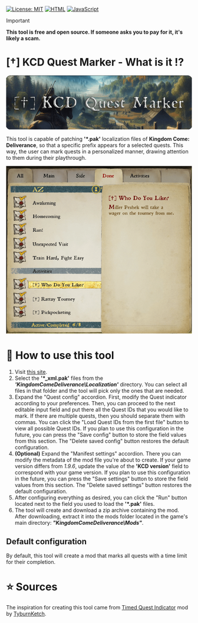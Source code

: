 [![License: MIT](https://img.shields.io/badge/License-MIT-blueviolet.svg)](https://opensource.org/license/mit)
[![HTML](https://img.shields.io/badge/HTML-%23E34F26.svg?logo=html5&logoColor=white)](#)
[![JavaScript](https://img.shields.io/badge/JavaScript-F7DF1E?logo=javascript&logoColor=000)](#)

> [!IMPORTANT]
> **This tool is free and open source. If someone asks you to pay for it, it's likely a scam.**

# [†] KCD Quest Marker - What is it :interrobang:

<img src="https://github.com/mi5hmash/KCD-Quest-Marker/blob/main/.resources/images/Banner.png" alt="Banner" width="600"/>

This tool is capable of patching **'*.pak'** localization files of **Kingdom Come: Deliverance**, so that a specific prefix appears for a selected quests. This way, the user can mark quests in a personalized manner, drawing attention to them during their playthrough.

<img src="https://github.com/mi5hmash/KCD-Quest-Marker/blob/main/.resources/images/Example.png" alt="Example"/>

# :scroll: How to use this tool
1. Visit [this site](https://mi5hmash.github.io/KCD-Quest-Marker/).
2. Select the **'*_xml.pak'** files from the ***'KingdomComeDeliverance\Localization\'*** directory. You can select all files in that folder and the tool will pick only the ones that are needed.
3. Expand the "Quest config" accordion. First, modify the Quest indicator according to your preferences. Then, you can proceed to the next editable input field and put there all the Quest IDs that you would like to mark. If there are multiple quests, then you should separate them with commas. You can click the "Load Quest IDs from the first file" button to view all possible Quest IDs. If you plan to use this configuration in the future, you can press the "Save config" button to store the field values from this section. The "Delete saved config" button restores the default configuration.
4. **(Optional)** Expand the "Manifest settings" accordion. There you can modify the metadata of the mod file you're about to create. If your game version differs from *1.9.6*, update the value of the **'KCD version'** field to correspond with your game version. If you plan to use this configuration in the future, you can press the "Save settings" button to store the field values from this section. The "Delete saved settings" button restores the default configuration.
5. After configuring everything as desired, you can click the "Run" button located next to the field you used to load the **'*.pak'** files.
6. The tool will create and download a zip archive containing the mod. After downloading, extract it into the mods folder located in the game's main directory: ***"KingdomComeDeliverance\Mods"***.

## Default configuration
By default, this tool will create a mod that marks all quests with a time limit for their completion.

# :star: Sources
The inspiration for creating this tool came from [Timed Quest Indicator](https://www.nexusmods.com/kingdomcomedeliverance/mods/1780?tab=description) mod by [TyburnKetch](https://next.nexusmods.com/profile/TyburnKetch).
